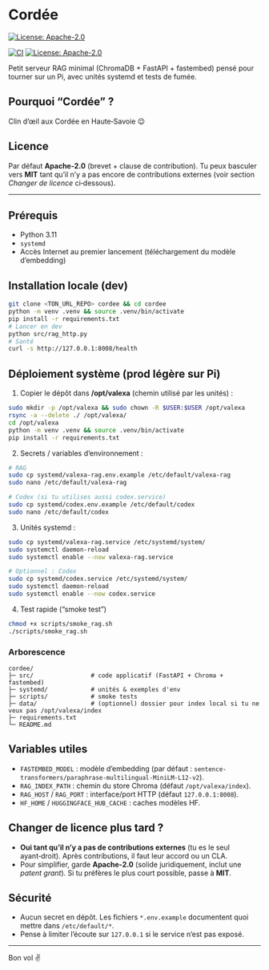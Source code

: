 # Cordée

[![License: Apache-2.0](https://img.shields.io/badge/License-Apache_2.0-blue.svg)](LICENSE)

[![CI](https://github.com/Djabolum/cordee/actions/workflows/ci.yml/badge.svg)](https://github.com/Djabolum/cordee/actions/workflows/ci.yml)
[![License: Apache-2.0](https://img.shields.io/badge/License-Apache_2.0-blue.svg)](LICENSE)


Petit serveur RAG minimal (ChromaDB + FastAPI + fastembed) pensé pour tourner sur un Pi, avec unités systemd et tests de fumée.

## Pourquoi “Cordée” ?
Clin d’œil aux Cordée en Haute‑Savoie 😉

## Licence
Par défaut **Apache‑2.0** (brevet + clause de contribution). Tu peux basculer vers **MIT** tant qu’il n’y a pas encore de contributions externes (voir section *Changer de licence* ci‑dessous).

---

## Prérequis
- Python 3.11
- `systemd`
- Accès Internet au premier lancement (téléchargement du modèle d’embedding)

## Installation locale (dev)
```bash
git clone <TON_URL_REPO> cordee && cd cordee
python -m venv .venv && source .venv/bin/activate
pip install -r requirements.txt
# Lancer en dev
python src/rag_http.py
# Santé
curl -s http://127.0.0.1:8008/health
```

## Déploiement système (prod légère sur Pi)
1) Copier le dépôt dans **/opt/valexa** (chemin utilisé par les unités) :
```bash
sudo mkdir -p /opt/valexa && sudo chown -R $USER:$USER /opt/valexa
rsync -a --delete ./ /opt/valexa/
cd /opt/valexa
python -m venv .venv && source .venv/bin/activate
pip install -r requirements.txt
```

2) Secrets / variables d’environnement :
```bash
# RAG
sudo cp systemd/valexa-rag.env.example /etc/default/valexa-rag
sudo nano /etc/default/valexa-rag

# Codex (si tu utilises aussi codex.service)
sudo cp systemd/codex.env.example /etc/default/codex
sudo nano /etc/default/codex
```

3) Unités systemd :
```bash
sudo cp systemd/valexa-rag.service /etc/systemd/system/
sudo systemctl daemon-reload
sudo systemctl enable --now valexa-rag.service

# Optionnel : Codex
sudo cp systemd/codex.service /etc/systemd/system/
sudo systemctl daemon-reload
sudo systemctl enable --now codex.service
```

4) Test rapide (“smoke test”)
```bash
chmod +x scripts/smoke_rag.sh
./scripts/smoke_rag.sh
```

### Arborescence
```
cordee/
├─ src/                # code applicatif (FastAPI + Chroma + fastembed)
├─ systemd/            # unités & exemples d'env
├─ scripts/            # smoke tests
├─ data/               # (optionnel) dossier pour index local si tu ne veux pas /opt/valexa/index
├─ requirements.txt
└─ README.md
```

## Variables utiles
- `FASTEMBED_MODEL` : modèle d’embedding (par défaut : `sentence-transformers/paraphrase-multilingual-MiniLM-L12-v2`).
- `RAG_INDEX_PATH` : chemin du store Chroma (défaut `/opt/valexa/index`).
- `RAG_HOST` / `RAG_PORT` : interface/port HTTP (défaut `127.0.0.1:8008`).
- `HF_HOME` / `HUGGINGFACE_HUB_CACHE` : caches modèles HF.

## Changer de licence plus tard ?
- **Oui tant qu’il n’y a pas de contributions externes** (tu es le seul ayant‑droit). Après contributions, il faut leur accord ou un CLA.
- Pour simplifier, garde **Apache‑2.0** (solide juridiquement, inclut une *patent grant*). Si tu préfères le plus court possible, passe à **MIT**.

## Sécurité
- Aucun secret en dépôt. Les fichiers `*.env.example` documentent quoi mettre dans `/etc/default/*`.
- Pense à limiter l’écoute sur `127.0.0.1` si le service n’est pas exposé.

---

Bon vol ✌️
